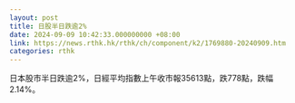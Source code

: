```yaml
---
layout: post
title: 日股半日跌逾2%
date: 2024-09-09 10:42:33.000000000 +08:00
link: https://news.rthk.hk/rthk/ch/component/k2/1769880-20240909.htm
categories: rthk
---
```


日本股市半日跌逾2%，日經平均指數上午收市報35613點，跌778點，跌幅2.14%。
